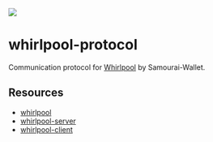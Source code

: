 [![](https://jitpack.io/v/io.samourai.code.whirlpool/whirlpool-protocol.svg)](https://jitpack.io/#io.samourai.code.whirlpool/whirlpool-protocol)

# whirlpool-protocol

Communication protocol for [Whirlpool](https://github.com/Samourai-Wallet/Whirlpool) by Samourai-Wallet.

## Resources
 * [whirlpool](https://github.com/Samourai-Wallet/Whirlpool)
 * [whirlpool-server](https://github.com/Samourai-Wallet/whirlpool-server)
 * [whirlpool-client](https://github.com/Samourai-Wallet/whirlpool-client)
